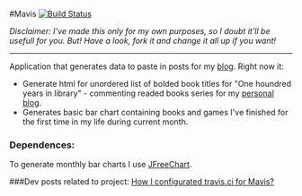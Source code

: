 #Mavis [![Build Status](https://travis-ci.org/Zegis/Mavis.svg?branch=master)](https://travis-ci.org/Zegis/Mavis)

_Disclaimer: I've made this only for my own purposes, so I doubt it'll be usefull for you. But! Have a look, fork it and change it all up if you want!_

---

Application that generates  data to paste in posts for my [blog](http://kofun.pl).
Right now it:
* Generate html for unordered list of bolded book titles for "One houndred years in library" - commenting readed books series for my [personal blog](http://blog.kofun.pl). 
* Generates basic bar chart containing books and games I've finished for the first time in my life during current month.

### Dependences:
To generate monthly bar charts I use [JFreeChart](http://www.jfree.org/jfreechart/).

###Dev posts related to project:
[How I configurated travis.ci for Mavis?](http://kofun.pl/various/using-trvis-ci-with-java-eclipse-project/)